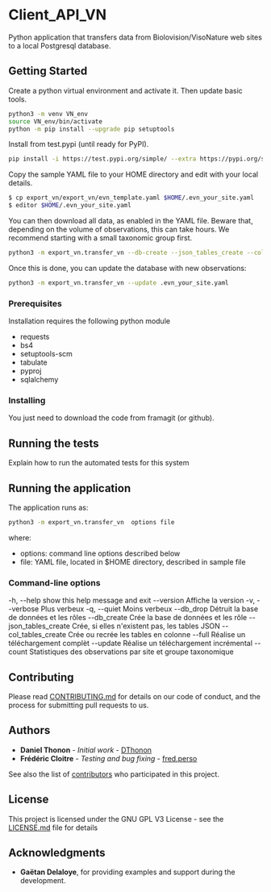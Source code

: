 # Client_API_VN

Python application that transfers data from Biolovision/VisoNature web sites to a local Postgresql database.

## Getting Started
Create a python virtual environment and activate it. Then update basic tools.
```bash
python3 -m venv VN_env
source VN_env/bin/activate
python -m pip install --upgrade pip setuptools
```

Install from test.pypi (until ready for PyPI).
```bash
pip install -i https://test.pypi.org/simple/ --extra https://pypi.org/simple export-vn
```

Copy the sample YAML file to your HOME directory and edit with your local details.
```bash
$ cp export_vn/export_vn/evn_template.yaml $HOME/.evn_your_site.yaml
$ editor $HOME/.evn_your_site.yaml
```

You can then download all data, as enabled in the YAML file. 
Beware that, depending on the volume of observations, this can take hours. 
We recommend starting with a small taxonomic group first.
```bash
python3 -m export_vn.transfer_vn --db-create --json_tables_create --col_tables_create --full .evn_your_site.yaml 
```

Once this is done, you can update the database with new observations:
```bash
python3 -m export_vn.transfer_vn --update .evn_your_site.yaml 
```

### Prerequisites

Installation requires the following python module
- requests
- bs4
- setuptools-scm
- tabulate
- pyproj
- sqlalchemy

### Installing

You just need to download the code from framagit (or github). 

## Running the tests

Explain how to run the automated tests for this system

## Running the application

The application runs as:
```bash
python3 -m export_vn.transfer_vn  options file
```
where:
- options: command line options described below
- file: YAML file, located in $HOME directory, described in sample file

### Command-line options
  -h, --help            show this help message and exit
  --version             Affiche la version
  -v, --verbose         Plus verbeux
  -q, --quiet           Moins verbeux
  --db_drop             Détruit la base de données et les rôles
  --db_create           Crée la base de données et les rôle
  --json_tables_create  Crée, si elles n'existent pas, les tables JSON
  --col_tables_create   Crée ou recrée les tables en colonne
  --full                Réalise un téléchargement complèt
  --update              Réalise un téléchargement incrémental
  --count               Statistiques des observations par site et groupe taxonomique


## Contributing

Please read [CONTRIBUTING.md](CONTRIBUTING.md) for details on our code of conduct, and the process for submitting pull requests to us.

## Authors

* **Daniel Thonon** - *Initial work* - [DThonon](https://framagit.org/dthonon)
* **Frédéric Cloitre** - *Testing and bug fixing* - [fred.perso ](https://framagit.org/fred.perso)

See also the list of [contributors](https://framagit.org/lpo/Client_API_VN/graphs/master) who participated in this project.

## License

This project is licensed under the GNU GPL V3 License - see the [LICENSE.md](LICENSE) file for details

## Acknowledgments

* **Gaëtan Delaloye**, for providing examples and support during the development.

